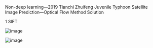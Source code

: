 Non-deep learning—2019 Tianchi Zhuifeng Juvenile Typhoon Satellite Image Prediction—Optical Flow Method Solution

1 SIFT 

![image](https://github.com/HermioneX/NotDeepLearning-2019-tianchi-typhoon-top20/blob/master/img/matches_good_match_200.jpg)

![image](https://github.com/HermioneX/NotDeepLearning-2019-tianchi-typhoon-top20/blob/master/img/matches_good_match_W_Hour_1210_3.jpg)

